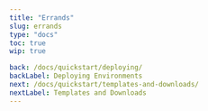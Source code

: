 ```yaml
---
title: "Errands"
slug: errands
type: "docs"
toc: true
wip: true

back: /docs/quickstart/deploying/
backLabel: Deploying Environments
next: /docs/quickstart/templates-and-downloads/
nextLabel: Templates and Downloads
---
```

